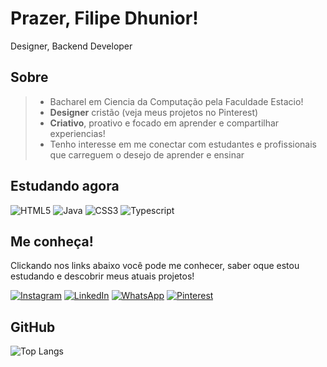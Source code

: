 

# Prazer, Filipe Dhunior!
Designer, Backend Developer

## Sobre
> - Bacharel em Ciencia da Computação pela Faculdade Estacio! 
> - **Designer** cristão (veja meus projetos no Pinterest)
> - **Criativo**, proativo e focado em aprender e compartilhar experiencias! 
> - Tenho interesse em me conectar com estudantes e profissionais que carreguem o desejo de aprender e ensinar

## Estudando agora
![HTML5](https://img.shields.io/badge/HTML5-E34F26?style=for-the-badge&logo=html5&logoColor=white)
![Java](https://img.shields.io/badge/java-%23ED8B00.svg?style=for-the-badge&logo=openjdk&logoColor=white)
![CSS3](https://img.shields.io/badge/CSS3-1572B6?style=for-the-badge&logo=css3&logoColor=white)
![Typescript](https://img.shields.io/badge/TypeScript-3178C6.svg?style=for-the-badge&logo=TypeScript&logoColor=white)


## Me conheça!
Clickando nos links abaixo você pode me conhecer, saber oque estou estudando e descobrir meus atuais projetos! <br>

[![Instagram](https://img.shields.io/badge/-Instagram-%23E4405F?style=for-the-badge&logo=instagram&logoColor=white)](https://www.instagram.com/filipedhunior/)
[![LinkedIn](https://img.shields.io/badge/LinkedIn-0077B5?style=for-the-badge&logo=linkedin&logoColor=white)](https://www.linkedin.com/in/filoroch/)
[![WhatsApp](https://img.shields.io/badge/WhatsApp-25D366?style=for-the-badge&logo=whatsapp&logoColor=white)](https://wa.me/+5527988138857)
[![Pinterest](https://img.shields.io/badge/-pinterest-black?style=for-the-badge&logo=pinterest&logoColor=white&labelColor=red&color=red)](https://www.pinterest.com/designer.filipedhunior)

## GitHub
![Top Langs](https://github-readme-stats-git-masterrstaa-rickstaa.vercel.app/api/top-langs/?username=filoroch&bg_color=000&border_color=30A4DC&title_color=30A3DC&text_color=FFF)

